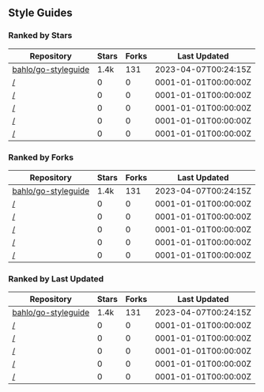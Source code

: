 ## Style Guides

### Ranked by Stars

| Repository | Stars | Forks | Last Updated |
|------------|-------|-------|--------------|
| [bahlo/go-styleguide](https://github.com/bahlo/go-styleguide) | 1.4k | 131 | 2023-04-07T00:24:15Z |
| [/](https://github.com/cockroachdb/cockroach/blob/master/docs/style.md) | 0 | 0 | 0001-01-01T00:00:00Z |
| [/](https://github.com/hyperledger/fabric/blob/release-1.4/docs/source/style-guides/go-style.rst) | 0 | 0 | 0001-01-01T00:00:00Z |
| [/](https://github.com/boramalper/magnetico/wiki/magnetico-Design-Specification) | 0 | 0 | 0001-01-01T00:00:00Z |
| [/](https://github.com/betrybe/playbook-go/blob/main/README_EN.md) | 0 | 0 | 0001-01-01T00:00:00Z |
| [/](https://github.com/uber-go/guide/blob/master/style.md) | 0 | 0 | 0001-01-01T00:00:00Z |

### Ranked by Forks

| Repository | Stars | Forks | Last Updated |
|------------|-------|-------|--------------|
| [bahlo/go-styleguide](https://github.com/bahlo/go-styleguide) | 1.4k | 131 | 2023-04-07T00:24:15Z |
| [/](https://github.com/cockroachdb/cockroach/blob/master/docs/style.md) | 0 | 0 | 0001-01-01T00:00:00Z |
| [/](https://github.com/hyperledger/fabric/blob/release-1.4/docs/source/style-guides/go-style.rst) | 0 | 0 | 0001-01-01T00:00:00Z |
| [/](https://github.com/boramalper/magnetico/wiki/magnetico-Design-Specification) | 0 | 0 | 0001-01-01T00:00:00Z |
| [/](https://github.com/betrybe/playbook-go/blob/main/README_EN.md) | 0 | 0 | 0001-01-01T00:00:00Z |
| [/](https://github.com/uber-go/guide/blob/master/style.md) | 0 | 0 | 0001-01-01T00:00:00Z |

### Ranked by Last Updated

| Repository | Stars | Forks | Last Updated |
|------------|-------|-------|--------------|
| [bahlo/go-styleguide](https://github.com/bahlo/go-styleguide) | 1.4k | 131 | 2023-04-07T00:24:15Z |
| [/](https://github.com/cockroachdb/cockroach/blob/master/docs/style.md) | 0 | 0 | 0001-01-01T00:00:00Z |
| [/](https://github.com/hyperledger/fabric/blob/release-1.4/docs/source/style-guides/go-style.rst) | 0 | 0 | 0001-01-01T00:00:00Z |
| [/](https://github.com/boramalper/magnetico/wiki/magnetico-Design-Specification) | 0 | 0 | 0001-01-01T00:00:00Z |
| [/](https://github.com/betrybe/playbook-go/blob/main/README_EN.md) | 0 | 0 | 0001-01-01T00:00:00Z |
| [/](https://github.com/uber-go/guide/blob/master/style.md) | 0 | 0 | 0001-01-01T00:00:00Z |

